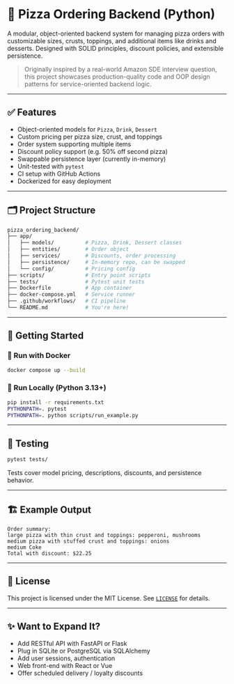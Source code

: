 # 🍕 Pizza Ordering Backend (Python)

A modular, object-oriented backend system for managing pizza orders with customizable sizes, crusts, toppings, and additional items like drinks and desserts. Designed with SOLID principles, discount policies, and extensible persistence.

> Originally inspired by a real-world Amazon SDE interview question, this project showcases production-quality code and OOP design patterns for service-oriented backend logic.

---

## ✅ Features

- Object-oriented models for `Pizza`, `Drink`, `Dessert`
- Custom pricing per pizza size, crust, and toppings
- Order system supporting multiple items
- Discount policy support (e.g. 50% off second pizza)
- Swappable persistence layer (currently in-memory)
- Unit-tested with `pytest`
- CI setup with GitHub Actions
- Dockerized for easy deployment

---

## 🗂️ Project Structure

```bash
pizza_ordering_backend/
├── app/
│   ├── models/          # Pizza, Drink, Dessert classes
│   ├── entities/        # Order object
│   ├── services/        # Discounts, order processing
│   ├── persistence/     # In-memory repo, can be swapped
│   └── config/          # Pricing config
├── scripts/             # Entry point scripts
├── tests/               # Pytest unit tests
├── Dockerfile           # App container
├── docker-compose.yml   # Service runner
├── .github/workflows/   # CI pipeline
└── README.md            # You're here!
```

---

## 🚀 Getting Started

### 🐳 Run with Docker

```bash
docker compose up --build
```

### 🔬 Run Locally (Python 3.13+)

```bash
pip install -r requirements.txt
PYTHONPATH=. pytest
PYTHONPATH=. python scripts/run_example.py
```

---

## 🧪 Testing

```bash
pytest tests/
```

Tests cover model pricing, descriptions, discounts, and persistence behavior.

---

## 🏗️ Example Output

```text
Order summary:
large pizza with thin crust and toppings: pepperoni, mushrooms
medium pizza with stuffed crust and toppings: onions
medium Coke
Total with discount: $22.25
```

---

## 🔐 License

This project is licensed under the MIT License. See [`LICENSE`](./LICENSE) for details.

---

## ✨ Want to Expand It?

- Add RESTful API with FastAPI or Flask
- Plug in SQLite or PostgreSQL via SQLAlchemy
- Add user sessions, authentication
- Web front-end with React or Vue
- Offer scheduled delivery / loyalty discounts
